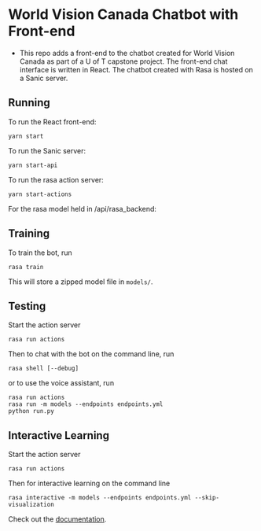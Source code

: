 # World Vision Canada Chatbot with Front-end 

- This repo adds a front-end to the chatbot created for World Vision Canada as part of a U of T capstone project. The front-end chat interface is written in React. The chatbot created with Rasa is hosted on a Sanic server. 



## Running

To run the React front-end:
```
yarn start
```
To run the Sanic server:
```
yarn start-api
```

To run the rasa action server:
```
yarn start-actions
```



For the rasa model held in /api/rasa_backend:

## Training

To train the bot, run
```
rasa train
```
This will store a zipped model file in `models/`.

## Testing

Start the action server

```
rasa run actions
```

Then to chat with the bot on the command line, run
```
rasa shell [--debug]
```

or to use the voice assistant, run
```
rasa run actions
rasa run -m models --endpoints endpoints.yml
python run.py
```
## Interactive Learning

Start the action server

```
rasa run actions
```

Then for interactive learning on the command line
```
rasa interactive -m models --endpoints endpoints.yml --skip-visualization 
```


Check out the [documentation](http://rasa.com/docs/rasa/user-guide/command-line-interface/).


